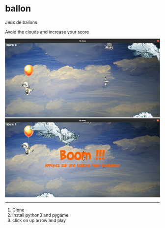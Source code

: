 # ballon
Jeux de ballons 

Avoid the clouds and increase your score

![Screenshot](cpt1.png)
![Screenshot](cpt2.png)

***
 1. Clone
 2. install python3 and pygame
 3. click on up arrow and play
